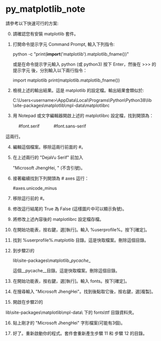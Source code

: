 # py_matplotlib_note

請參考以下快速可行的方案:

0) 請確認您有安裝 matplotlib 套件。

1) 打開命令提示字元 Command Prompt, 輸入下列指令:

   python -c "print(__import__('matplotlib').matplotlib_fname())"

   或是在命令提示字元輸入 python (或 python3) 按下 Enter，然後在 >>> 的提示字元
   後，分別輸入以下兩行指令：

      import matplotlib
      print(matplotlib.matplotlib_fname())

2) 檢視上述的輸出結果。這是 matplotlib 的設定檔。輸出結果會類似於:

   C:\Users\<username>\AppData\Local\Programs\Python\Python38\lib
     \site-packages\matplotlib\mpl-data\matplotlibrc

3) 用 Notepad 或文字編輯器開啟上述的 matplotlibrc 設定檔，找到開頭為：

　　　#font.serif
　　　#font.sans-serif

   這兩行。

4) 編輯這個檔案。移除這兩行前面的 #。
5) 在上述兩行的 "DejaVu Serif" 前加入

      "Microsoft JhengHei, "
      (不含引號)。

6) 接著繼續找到下列開頭為 # axes 這行：

      #axes.unicode_minus

7) 移除這行前的 #。
8) 修改這行結尾的 True 為 False (這樣圖片中可以顯示負號)。
9) 將修改上述內容後的 matplotlibrc 設定檔存檔。
10) 在開始功能表，按右鍵，選[執行]。輸入 %userprofile%。按下[確定]。
11) 找到 %userprofile%\.matplotlib 目錄。這是快取檔案。刪除這個目錄。
12) 到步驟2)的

    lib\site-packages\matplotlib\__pycache__

    這個__pycache__目錄。這是快取檔案。刪除這個目錄。

13) 在開始功能表，按右鍵，選[執行]。輸入 fonts。按下[確定]。
14) 在搜尋輸入 "Microsoft JhengHei"。找到後點取它後，按右鍵，選[複製]。
15) 開啟在步驟2)的

   lib\site-packages\matplotlib\mpl-data\ 下的 fonts\ttf 目錄資料夾。

16) 貼上剛才的 "Microsoft JhengHei" 字形檔案(可能有3個)。

17) 好了。重新啟動你的程式。套件會重新產生步驟 11 和 步驟 12 的目錄。
